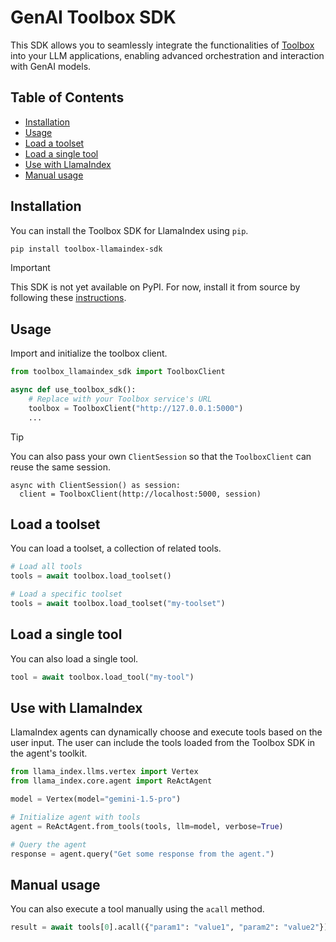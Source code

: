 # GenAI Toolbox SDK

This SDK allows you to seamlessly integrate the functionalities of
[Toolbox](https://github.com/googleapis/genai-toolbox) into your LLM
applications, enabling advanced orchestration and interaction with GenAI
models.

<!-- TOC ignore:true -->

## Table of Contents

<!-- TOC -->

- [Installation](#installation)
- [Usage](#usage)
- [Load a toolset](#load-a-toolset)
- [Load a single tool](#load-a-single-tool)
- [Use with LlamaIndex](#use-with-llamaindex)
- [Manual usage](#manual-usage)

<!-- /TOC -->

## Installation

You can install the Toolbox SDK for LlamaIndex using `pip`.

```bash
pip install toolbox-llamaindex-sdk
```

> [!IMPORTANT]
> This SDK is not yet available on PyPI. For now, install it from source by
following these [instructions](DEVELOPER.md#setting-up-a-development-environment).

## Usage

Import and initialize the toolbox client.

```python
from toolbox_llamaindex_sdk import ToolboxClient

async def use_toolbox_sdk():
    # Replace with your Toolbox service's URL
    toolbox = ToolboxClient("http://127.0.0.1:5000")
    ...
```

> [!TIP]
> You can also pass your own `ClientSession` so that the `ToolboxClient` can
> reuse the same session.
> ```
> async with ClientSession() as session:
>   client = ToolboxClient(http://localhost:5000, session)
> ```

## Load a toolset

You can load a toolset, a collection of related tools.

```python
# Load all tools
tools = await toolbox.load_toolset()

# Load a specific toolset
tools = await toolbox.load_toolset("my-toolset")
```

## Load a single tool

You can also load a single tool.

```python
tool = await toolbox.load_tool("my-tool")
```

## Use with LlamaIndex

LlamaIndex agents can dynamically choose and execute tools based on the user
input. The user can include the tools loaded from the Toolbox SDK in the
agent's toolkit.

```python
from llama_index.llms.vertex import Vertex
from llama_index.core.agent import ReActAgent

model = Vertex(model="gemini-1.5-pro")

# Initialize agent with tools
agent = ReActAgent.from_tools(tools, llm=model, verbose=True)

# Query the agent
response = agent.query("Get some response from the agent.")
```

## Manual usage

You can also execute a tool manually using the `acall` method.

```python
result = await tools[0].acall({"param1": "value1", "param2": "value2"})
```

